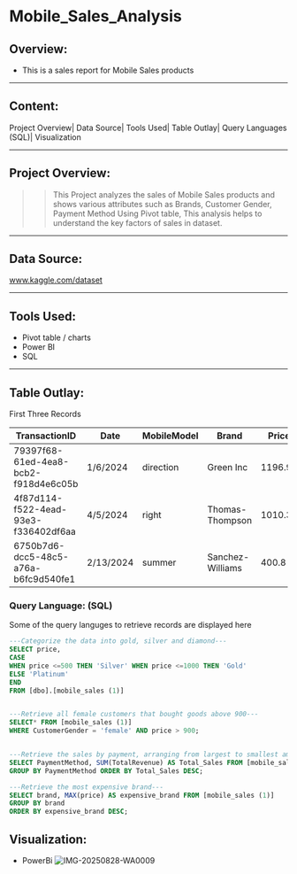 # Mobile_Sales_Analysis
## Overview:
+ This is a sales report for Mobile Sales products

 ___

 ## Content:
 Project Overview| Data Source| Tools Used| Table Outlay| Query Languages (SQL)| Visualization

___

## Project Overview:
>> This Project analyzes the sales of Mobile Sales products and shows various attributes such as Brands, Customer Gender, Payment Method Using Pivot table, This analysis helps to understand the key factors of sales in dataset.

___

## Data Source:
www.kaggle.com/dataset

___

## Tools Used:
+ Pivot table / charts
+ Power BI
+ SQL

___

## Table Outlay:
First Three Records

|TransactionID|	Date	|MobileModel|	Brand	|Price|	UnitsSold|	TotalRevenue|	CustomerAge|	CustomerGender|	Location	|PaymentMethod|
|------|------|------|------|------|------|------|------|------|------|------|
|79397f68-61ed-4ea8-bcb2-f918d4e6c05b|	1/6/2024|	direction |	Green Inc	|1196.95|	85	|28002.8|	32 |Female|	Port Erik |Online|
|4f87d114-f522-4ead-93e3-f336402df6aa|	4/5/2024	|right|	Thomas-Thompson	|1010.34|	64	|2378.82|	55	|Female|	East Linda	|Credit Card|
|6750b7d6-dcc5-48c5-a76a-b6fc9d540fe1|	2/13/2024|	summer|	Sanchez-Williams	|400.8|	95	|31322.56|	57	|Male|	East Angelicastad	|Online|	

### Query Language: (SQL)
Some of the query languges to retrieve records are displayed here

```SQL
---Categorize the data into gold, silver and diamond---
SELECT price,
CASE
WHEN price <=500 THEN 'Silver' WHEN price <=1000 THEN 'Gold' 
ELSE 'Platinum'
END
FROM [dbo].[mobile_sales (1)]


---Retrieve all female customers that bought goods above 900---
SELECT* FROM [mobile_sales (1)]
WHERE CustomerGender = 'female' AND price > 900;


---Retrieve the sales by payment, arranging from largest to smallest amount---
SELECT PaymentMethod, SUM(TotalRevenue) AS Total_Sales FROM [mobile_sales (1)]
GROUP BY PaymentMethod ORDER BY Total_Sales DESC;

---Retrieve the most expensive brand---
SELECT brand, MAX(price) AS expensive_brand FROM [mobile_sales (1)]
GROUP BY brand
ORDER BY expensive_brand DESC;

```

## Visualization:
+ PowerBi
![IMG-20250828-WA0009](https://github.com/user-attachments/assets/547112a3-53bb-4a7b-a19f-e938b48e4f7a)
